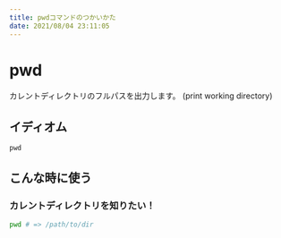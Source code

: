 ```yaml
---
title: pwdコマンドのつかいかた
date: 2021/08/04 23:11:05
---
```


# pwd

カレントディレクトリのフルパスを出力します。 (print working directory)

## イディオム

```
pwd
```

## こんな時に使う

### カレントディレクトリを知りたい！

```sh
pwd # => /path/to/dir
```
